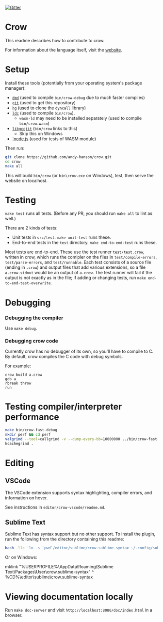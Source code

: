 [![Gitter](https://badges.gitter.im/crow-lang-org/community.svg)](
	https://gitter.im/crow-lang-org/community?utm_source=badge&utm_medium=badge&utm_campaign=pr-badge)

# Crow

This readme describes how to contribute to crow.

For information about the language itself, visit the [website](https://crow-lang.org/).


# Setup

Install these tools (potentially from your operating system's package manager):

* [`dmd`](https://dlang.org/download.html#dmd) (used to compile `bin/crow-debug` due to much faster compiles)
* [`git`](https://git-scm.com/) (used to get this repository)
* [`hg`](https://mercurial-scm.org) (used to clone the `dyncall` library)
* [`ldc`](https://github.com/ldc-developers/ldc#installation) (used to compile `bin/crow`).
	- `wasm-ld` may need to be installed separately (used to compile `bin/crow.wasm`)
* [`libgccjit`](https://gcc.gnu.org/onlinedocs/jit) (`bin/crow` links to this)
	- Skip this on Windows
* [`node.js](https://nodejs.org/) (used for tests of WASM module)

Then run:

```sh
git clone https://github.com/andy-hanson/crow.git
cd crow
make all
```

This will build `bin/crow` (or `bin\crow.exe` on Windows), test, then serve the website on localhost.


# Testing

`make test` runs all tests. (Before any PR, you should run `make all` to lint as well.)

There are 2 kinds of tests:

* Unit tests in `src/test`. `make unit-test` runs these.
* End-to-end tests in the `test` directory. `make end-to-end-test` runs these.

Most tests are end-to-end.
These use the test runner `test/test.crow`, written in crow,
which runs the comipler on the files in `test/compile-errors`, `test/parse-errors`, and `test/runnable`.
Each test consists of a source file (ending in `.crow`) and output files that add various extensions,
so a file `a.crow.stdout` would be an output of `a.crow`.
The test runner will fail if the output is not exactly as in the file;
if adding or changing tests, run `make end-to-end-test-overwrite`.


# Debugging

### Debugging the compiler

Use `make debug`.

### Debugging crow code

Currently crow has no debugger of its own, so you'll have to compile to C.
By default, crow compiles the C code with debug symbols.

For example:

```
crow build a.crow
gdb a
rbreak throw
run
```


# Testing compiler/interpreter performance

```sh
make bin/crow-fast-debug
mkdir perf && cd perf
valgrind --tool=callgrind -v --dump-every-bb=10000000 ../bin/crow-fast-debug run some-program.crow --interpret
kcachegrind .
```

# Editing

## VSCode

The VSCode extension supports syntax highlighting, compiler errors, and information on hover.

See instructions in `editor/crow-vscode/readme.md`.

## Sublime Text

Sublime Text has syntax support but no other support.
To install the plugin, run the following from the directory containing this readme:

```sh
bash -llc 'ln -s `pwd`/editor/sublime/crow.sublime-syntax ~/.config/sublime-text/Packages/User/crow.sublime-syntax'
```

Or on Windows:


mklink "%USERPROFILE%\AppData\Roaming\Sublime Text\Packages\User\crow.sublime-syntax" ^
	%CD%\editor\sublime\crow.sublime-syntax


# Viewing documentation locally

Run `make doc-server` and visit `http://localhost:8080/doc/index.html` in a browser.
